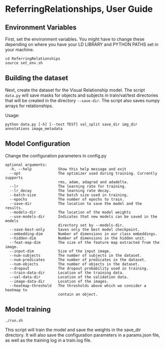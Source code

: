 # ReferringRelationships, User Guide

## Environment Variables

First, set the environment variables. You might have to change these
 depending on where you have your LD LIBRARY and PYTHON PATHS set in
 your machine.

```
cd ReferringRelationships
source set_env.sh
```

## Building the dataset

Next, create the dataset for the Visual Relationship model.
 The script `data.py` will save masks for objects and subjects
 in train/val/test directories that will be created in the directory
 `--save-dir`. The script also saves numpy arrays for relationships.

Usage:
```
python data.py [-h] [--test TEST] val_split save_dir img_dir annotations image_metadata
```

## Model Configuration

Change the configuration parameters in config.py

```
optional arguments:
  -h, --help            Show this help message and exit
  --opt                 The optimizer used during training. Currently supports
                        rms, adam, adagrad and adadelta.
  --lr                  The learning rate for training.
  --lr_decay            The learning rate decay.
  --batch-size          The batch size used in training.
  --epochs              The number of epochs to train.
  --save-dir            The location to save the model and the results.
  --models-dir          The location of the model weights
  --use-models-dir      Indicates that new models can be saved in the models
                        directory set by --models-dir.
  --save-best-only      Saves only the best model checkpoint.
  --embedding-dim       Number of dimensions in our class embeddings.
  --hidden-dim          Number of dimensions in the hidden unit.
  --feat-map-dim        The size of the feature map extracted from the image.
  --input-dim           Size of the input image.
  --num-subjects        The number of subjects in the dataset.
  --num-predicates      The number of predicates in the dataset.
  --num-objects         The number of objects in the dataset.
  --dropout             The dropout probability used in training.
  --train-data-dir      Location of the training data.
  --val-data-dir        Location of the validation data.
  --image-data-dir      Location of the images.
  --heatmap-threshold   The thresholds above which we consider a heatmap to
                        contain an object.
```

## Model training

```./run.sh```

This script will train the model and save the weights in the save_dir directory. 
It will also save the configuration parameters in a params.json file, as well as the training log in a train.log file.
